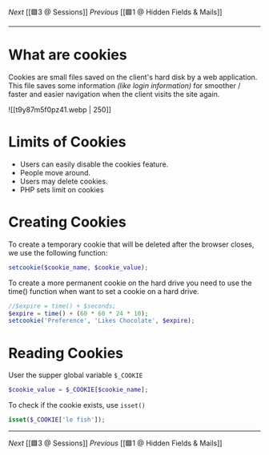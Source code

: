 _Next_ [[🟩3 @ Sessions]]
_Previous_ [[🟩1 @ Hidden Fields & Mails]]

---

# What are cookies
Cookies are small files saved on the client's hard disk by a web application. This file saves some information _(like login information)_ for smoother / faster and easier navigation when the client visits the site again.

![[t9y87m5f0pz41.webp | 250]]

# Limits of Cookies
- Users can easily disable the cookies feature.
- People move around.
- Users may delete cookies.
- PHP sets limit on cookies

# Creating Cookies
To create a temporary cookie that will be deleted after the browser closes, we use the following function:
```php
setcookie($cookie_name, $cookie_value);
```

To create a more permanent cookie on the hard drive you need to use the time() function when want to set a cookie on a hard drive. 
```php
//$expire = time() + $seconds;
$expire = time() + (60 * 60 * 24 * 10);
setcookie('Preference', 'Likes Chocolate', $expire);
```

# Reading Cookies
User the supper global variable `$_COOKIE`
```php
$cookie_value = $_COOKIE[$cookie_name];
```

To check if the cookie exists, use `isset()`
```php
isset($_COOKIE['le fish']);
```

---
_Next_ [[🟩3 @ Sessions]]
_Previous_ [[🟩1 @ Hidden Fields & Mails]]